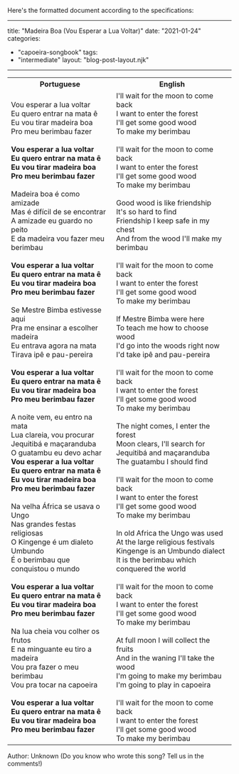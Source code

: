 Here's the formatted document according to the specifications:

---
title: "Madeira Boa (Vou Esperar a Lua Voltar)"
date: "2021-01-24"
categories: 
  - "capoeira-songbook"
tags: 
  - "intermediate"
layout: "blog-post-layout.njk"
---

<table class="capoeira-table">
    <tr class="header-row">
        <th>Portuguese</th>
        <th>English</th>
    </tr>
    <tr>
        <td>Vou esperar a lua voltar<br>
Eu quero entrar na mata ê<br>
Eu vou tirar madeira boa<br>
Pro meu berimbau fazer<br>
<br>
<strong>Vou esperar a lua voltar<br>
Eu quero entrar na mata ê<br>
Eu vou tirar madeira boa<br>
Pro meu berimbau fazer</strong><br>
<br>
Madeira boa é como amizade<br>
Mas é difícil de se encontrar<br>
A amizade eu guardo no peito<br>
E da madeira vou fazer meu berimbau<br>
<br>
<strong>Vou esperar a lua voltar<br>
Eu quero entrar na mata ê<br>
Eu vou tirar madeira boa<br>
Pro meu berimbau fazer</strong><br>
<br>
Se Mestre Bimba estivesse aqui<br>
Pra me ensinar a escolher madeira<br>
Eu entrava agora na mata<br>
Tirava ipê e pau-pereira<br>
<br>
<strong>Vou esperar a lua voltar<br>
Eu quero entrar na mata ê<br>
Eu vou tirar madeira boa<br>
Pro meu berimbau fazer</strong><br>
<br>
A noite vem, eu entro na mata<br>
Lua clareia, vou procurar<br>
Jequitibá e maçaranduba<br>
O guatambu eu devo achar<br>
<strong>
Vou esperar a lua voltar<br>
Eu quero entrar na mata ê<br>
Eu vou tirar madeira boa<br>
Pro meu berimbau fazer</strong><br>
<br>
Na velha África se usava o Ungo<br>
Nas grandes festas religiosas<br>
O Kingenge é um dialeto Umbundo<br>
É o berimbau que conquistou o mundo<br>
<br>
<strong>Vou esperar a lua voltar<br>
Eu quero entrar na mata ê<br>
Eu vou tirar madeira boa<br>
Pro meu berimbau fazer</strong><br>
<br>
Na lua cheia vou colher os frutos<br>
E na minguante eu tiro a madeira<br>
Vou pra fazer o meu berimbau<br>
Vou pra tocar na capoeira<br>
<br>
<strong>Vou esperar a lua voltar<br>
Eu quero entrar na mata ê<br>
Eu vou tirar madeira boa<br>
Pro meu berimbau fazer</strong></td>
        <td>I'll wait for the moon to come back<br>
I want to enter the forest<br>
I'll get some good wood<br>
To make my berimbau<br>
<br>
I'll wait for the moon to come back<br>
I want to enter the forest<br>
I'll get some good wood<br>
To make my berimbau<br>
<br>
Good wood is like friendship<br>
It's so hard to find<br>
Friendship I keep safe in my chest<br>
And from the wood I'll make my berimbau<br>
<br>
I'll wait for the moon to come back<br>
I want to enter the forest<br>
I'll get some good wood<br>
To make my berimbau<br>
<br>
If Mestre Bimba were here<br>
To teach me how to choose wood<br>
I'd go into the woods right now<br>
I'd take ipê and pau-pereira<br>
<br>
I'll wait for the moon to come back<br>
I want to enter the forest<br>
I'll get some good wood<br>
To make my berimbau<br>
<br>
The night comes, I enter the forest<br>
Moon clears, I'll search for<br>
Jequitibá and maçaranduba<br>
The guatambu I should find<br>
<br>
I'll wait for the moon to come back<br>
I want to enter the forest<br>
I'll get some good wood<br>
To make my berimbau<br>
<br>
In old Africa the Ungo was used<br>
At the large religious festivals<br>
Kingenge is an Umbundo dialect<br>
It is the berimbau which conquered the world<br>
<br>
I'll wait for the moon to come back<br>
I want to enter the forest<br>
I'll get some good wood<br>
To make my berimbau<br>
<br>
At full moon I will collect the fruits<br>
And in the waning I'll take the wood<br>
I'm going to make my berimbau<br>
I'm going to play in capoeira<br>
<br>
I'll wait for the moon to come back<br>
I want to enter the forest<br>
I'll get some good wood<br>
To make my berimbau</td>
    </tr>
</table>

<figcaption>
Author: Unknown (Do you know who wrote this song? Tell us in the comments!)
</figcaption>